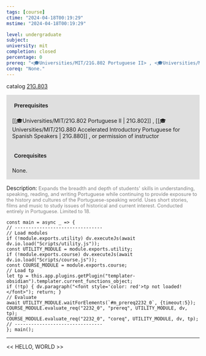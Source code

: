 ```yaml
---
tags: [course]
ctime: "2024-04-18T00:19:29"
mstime: "2024-04-18T00:19:29"

level: undergraduate
subject: 
university: mit
completion: closed
percentage: 0
prereq: "<🎓Universities/MIT/21G.802 Portuguese II> , <🎓Universities/MIT/21G.880 Accelerated Introductory Portuguese for Spanish Speakers> , or permission of instructor"
coreq: "None."
---
```


catalog [21G.803](http://student.mit.edu/catalog/m21Gh.html#21G.803)

<span style="display: block; padding: 15px; background-color: rgb(100, 100, 100, 0.2);"><font id="m_prereq2232_0" style="display: block; font-family: Arial, sans-serif; font-weight: bold; padding: 5px">Prerequisites</font><br><span id="prereq2232_0">[[🎓Universities/MIT/21G.802 Portuguese II | 21G.802]] , [[🎓Universities/MIT/21G.880 Accelerated Introductory Portuguese for Spanish Speakers | 21G.880]] , or permission of instructor</span></span>
<span style="display: block; padding: 15px; background-color: rgb(100, 100, 100, 0.2);"><font id="m_coreq2232_0" style="display: block; font-family: Arial, sans-serif; font-weight: bold; padding: 5px">Corequisites</font><br><span id="coreq2232_0">None.</span></span>

<font style="">Description:</font>
<font style="color: grey; font-size: 0.8rem;">Expands the breadth and depth of students' skills in understanding, speaking, reading, and writing Portuguese while continuing to provide exposure to the history and cultures of the Portuguese-speaking world. Uses short stories, films and music to study issues of historical and current interest. Conducted entirely in Portuguese. Limited to 18.</font>

```dataviewjs
const main = async _ => {
// --------------------------------
// Load modules
if (!module.exports.utility) dv.executeJs(await dv.io.load("Scripts/utility.js"));
const UTILITY_MODULE = module.exports.utility;
if (!module.exports.course) dv.executeJs(await dv.io.load("Scripts/course.js"));
const COURSE_MODULE = module.exports.course;
// Load tp
let tp = this.app.plugins.getPlugin("templater-obsidian").templater.current_functions_object;
if (!tp) { dv.paragraph("<font style='color: red'>tp not loaded!</font>"); return; }
// Evaluate
await UTILITY_MODULE.waitForElements(`#m_prereq2232_0`, {timeout:5});
COURSE_MODULE.evaluate_req("2232_0", "prereq", UTILITY_MODULE, dv, tp);
COURSE_MODULE.evaluate_req("2232_0", "coreq", UTILITY_MODULE, dv, tp);
// --------------------------------
}; main();
```

---

<< HELLO, WORLD >>
